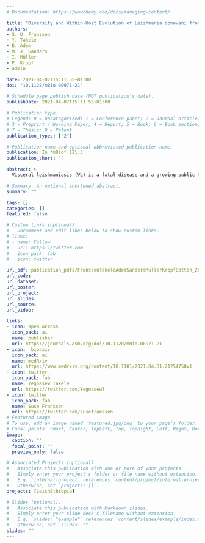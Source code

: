 ```yaml
---
# Documentation: https://wowchemy.com/docs/managing-content/

title: "Diversity and Within-Host Evolution of Leishmania donovani from Visceral Leishmaniasis Patients with and without HIV Coinfection in Northern Ethiopia"
authors:
- S. U. Franssen
- Y. Takele
- E. Adem
- M. J. Sanders
- I. Müller
- P. Kropf
- admin

date: 2021-04-07T15:11:55+01:00
doi: "10.1128/mBio.00971-21"

# Schedule page publish date (NOT publication's date).
publishDate: 2021-04-07T15:11:55+01:00

# Publication type.
# Legend: 0 = Uncategorized; 1 = Conference paper; 2 = Journal article;
# 3 = Preprint / Working Paper; 4 = Report; 5 = Book; 6 = Book section;
# 7 = Thesis; 8 = Patent
publication_types: ["2"]

# Publication name and optional abbreviated publication name.
publication: In *mBio* 12\:3
publication_short: ""

abstract: >
  Visceral leishmaniasis (VL) is a fatal disease and a growing public health problem in East Africa, where Ethiopia has one of the highest VL burdens. The largest focus of VL in Ethiopia is driven by high prevalence in migrant agricultural workers and associated with a high rate of co-infection with HIV. This co-infection makes VL more difficult to treat successfully, and is associated with a high rate of relapse, with VL/HIV patients frequently experiencing many relapses of VL before succumbing to this infection. We present genome-wide data on *Leishmania donovani* isolates from a longitudinal study of cohorts of VL and VL/HIV patients reporting to a single clinic in Ethiopia. Extensive clinical data allows us to investigate the influence of co-infection and relapse on the populations of parasites infecting these patients. We find that the same parasite population is responsible for both VL and VL/HIV infections, and that in most cases, disease relapse is caused by recrudescence of the population of parasites that caused primary VL. Complex, multi-clonal infections are present in both primary and relapse cases, but the infrapopulation of parasites within a patient loses genetic diversity between primary disease presentation and subsequent relapses, presumably due to a population bottleneck induced by treatment. These data suggest that VL/HIV relapses are not caused by genetically distinct parasite infections, nor by re-infection. Treatment of VL does not lead to sterile cure, and in VL/HIV the infecting parasites are able to re-establish after clinically successful treatment, leading to repeated relapse of VL.

# Summary. An optional shortened abstract.
summary: ""

tags: []
categories: []
featured: false

# Custom links (optional).
#   Uncomment and edit lines below to show custom links.
# links:
# - name: Follow
#   url: https://twitter.com
#   icon_pack: fab
#   icon: twitter

url_pdf: publication_pdfs/FranssenTakeleAdemSandersMullerKropfCotton_2021_DiversityandwithinhostevolutionofparasitesfromVLandVLHIVpatientsinNorthernEthiopia_mBio.pdf
url_code:
url_dataset:
url_poster:
url_project:
url_slides:
url_source:
url_video:

links:
- icon: open-access
  icon_pack: ai
  name: publisher
  url: https://journals.asm.org/doi/10.1128/mBio.00971-21
- icon:  biorxiv
  icon_pack: ai
  name: medRxiv
  url: https://www.medrxiv.org/content/10.1101/2021.04.01.21254750v1
- icon: twitter
  icon_pack: fab
  name: Yegnasew Takele
  url: https://twitter.com/YegnasewT
- icon: twitter
  icon_pack: fab
  name: Suse Franssen
  url: https://twitter.com/susefranssen
# Featured image
# To use, add an image named `featured.jpg/png` to your page's folder. 
# Focal points: Smart, Center, TopLeft, Top, TopRight, Left, Right, BottomLeft, Bottom, BottomRight.
image:
  caption: ""
  focal_point: ""
  preview_only: false

# Associated Projects (optional).
#   Associate this publication with one or more of your projects.
#   Simply enter your project's folder or file name without extension.
#   E.g. `internal-project` references `content/project/internal-project/index.md`.
#   Otherwise, set `projects: []`.
projects: [LeishEthiopia]

# Slides (optional).
#   Associate this publication with Markdown slides.
#   Simply enter your slide deck's filename without extension.
#   E.g. `slides: "example"` references `content/slides/example/index.md`.
#   Otherwise, set `slides: ""`.
slides: ""
---
```

